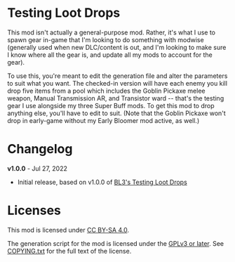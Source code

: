 Testing Loot Drops
==================

This mod isn't actually a general-purpose mod.  Rather, it's what I use to spawn
gear in-game that I'm looking to do something with modwise (generally used when
new DLC/content is out, and I'm looking to make sure I know where all the gear
is, and update all my mods to account for the gear).

To use this, you're meant to edit the generation file and alter the parameters to
suit what you want.  The checked-in version will have each enemy you kill drop
five items from a pool which includes the Goblin Pickaxe melee weapon, Manual
Transmission AR, and Transistor ward -- that's the testing gear I use alongside
my three Super Buff mods.  To get this mod to drop anything else, you'll have to
edit to suit.  (Note that the Goblin Pickaxe won't drop in early-game without
my Early Bloomer mod active, as well.)

Changelog
=========

**v1.0.0** - Jul 27, 2022
 * Initial release, based on v1.0.0 of
   [BL3's Testing Loot Drops](https://github.com/BLCM/bl3mods/wiki/Testing%20Loot%20Drops)
 
Licenses
========

This mod is licensed under [CC BY-SA 4.0](https://creativecommons.org/licenses/by-sa/4.0/).

The generation script for the mod is licensed under the
[GPLv3 or later](https://www.gnu.org/licenses/quick-guide-gplv3.html).
See [COPYING.txt](../../COPYING.txt) for the full text of the license.

